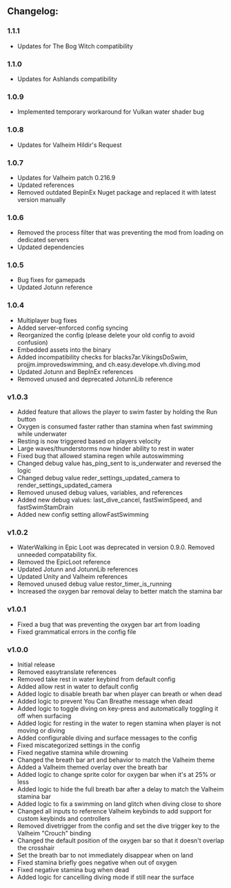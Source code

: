 ## Changelog:

### 1.1.1
- Updates for The Bog Witch compatibility

### 1.1.0
- Updates for Ashlands compatibility

### 1.0.9
- Implemented temporary workaround for Vulkan water shader bug

### 1.0.8
- Updates for Valheim Hildir's Request

### 1.0.7
- Updates for Valheim patch 0.216.9
- Updated references
- Removed outdated BepinEx Nuget package and replaced it with latest version manually

### 1.0.6
- Removed the process filter that was preventing the mod from loading on dedicated servers
- Updated dependencies

### 1.0.5
- Bug fixes for gamepads
- Updated Jotunn reference

### 1.0.4
- Multiplayer bug fixes
- Added server-enforced config syncing
- Reorganized the config (please delete your old config to avoid confusion)
- Embedded assets into the binary
- Added incompatibility checks for blacks7ar.VikingsDoSwim, projjm.improvedswimming, and ch.easy.develope.vh.diving.mod
- Updated Jotunn and BepInEx references
- Removed unused and deprecated JotunnLib reference

### v1.0.3
- Added feature that allows the player to swim faster by holding the Run button
- Oxygen is consumed faster rather than stamina when fast swimming while underwater
- Resting is now triggered based on players velocity
- Large waves/thunderstorms now hinder ability to rest in water
- Fixed bug that allowed stamina regen while autoswimming
- Changed debug value has_ping_sent to is_underwater and reversed the logic
- Changed debug value reder_settings_updated_camera to render_settings_updated_camera
- Removed unused debug values, variables, and references
- Added new debug values: last_dive_cancel, fastSwimSpeed, and fastSwimStamDrain
- Added new config setting allowFastSwimming

### v1.0.2
- WaterWalking in Epic Loot was deprecated in version 0.9.0. Removed unneeded compatability fix.
- Removed the EpicLoot reference
- Updated Jotunn and JotunnLib references
- Updated Unity and Valheim references
- Removed unused debug value restor_timer_is_running
- Increased the oxygen bar removal delay to better match the stamina bar

### v1.0.1
- Fixed a bug that was preventing the oxygen bar art from loading
- Fixed grammatical errors in the config file

### v1.0.0
- Initial release
- Removed easytranslate references
- Removed take rest in water keybind from default config
- Added allow rest in water to default config
- Added logic to disable breath bar when player can breath or when dead
- Added logic to prevent You Can Breathe message when dead
- Added logic to toggle diving on key-press and automatically toggling it off when surfacing
- Added logic for resting in the water to regen stamina when player is not moving or diving
- Added configurable diving and surface messages to the config
- Fixed miscategorized settings in the config
- Fixed negative stamina while drowning
- Changed the breath bar art and behavior to match the Valheim theme
- Added a Valheim themed overlay over the breath bar
- Added logic to change sprite color for oxygen bar when it's at 25% or less
- Added logic to hide the full breath bar after a delay to match the Valheim stamina bar
- Added logic to fix a swimming on land glitch when diving close to shore
- Changed all inputs to reference Valheim keybinds to add support for custom keybinds and controllers
- Removed divetrigger from the config and set the dive trigger key to the Valheim "Crouch" binding
- Changed the default position of the oxygen bar so that it doesn't overlap the crosshair
- Set the breath bar to not immediately disappear when on land
- Fixed stamina briefly goes negative when out of oxygen
- Fixed negative stamina bug when dead
- Added logic for cancelling diving mode if still near the surface